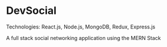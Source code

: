 # DevSocial

Technologies: React.js, Node.js, MongoDB, Redux, Express.js

A full stack social networking application using the MERN Stack
